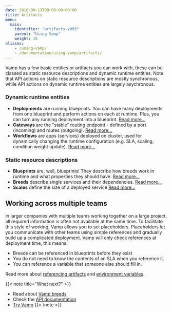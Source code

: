 ```yaml
---
date: 2016-09-13T09:00:00+00:00
title: Artifacts
menu:
  main:
    identifier: "artifacts-v093"
    parent: "Using Vamp"
    weight: 10
aliases:
    - /using-vamp/
    - /documentation/using-vamp/artifacts/
---
```


Vamp has a few basic entities or artifacts you can work with, these can be classed as static resource descriptions and dynamic runtime entities. Note that API actions on static resource descriptions are mostly synchronous, while API actions on dynamic runtime entities are largely asychronous.

### Dynamic runtime entities

-   **Deployments** are running blueprints. You can have many deployments from one blueprint and perform actions on each at runtime. Plus, you can turn any running deployment into a blueprint.  [Read more...](/documentation/using-vamp/v0.9.3/deployments/)  
-   **Gateways** are the "stable" routing endpoint - defined by a port (incoming) and routes (outgoing).  [Read more...](/documentation/using-vamp/v0.9.3/gateways/) 
-   **Workflows** are apps (services) deployed on cluster, used for dynamically changing the runtime configuration (e.g. SLA, scaling, condition weight update).  [Read more...](/documentation/using-vamp/v0.9.3/workflows/)

### Static resource descriptions

-   **Blueprints** are, well, blueprints! They describe how breeds work in runtime and what properties they should have.  [Read more...](/documentation/using-vamp/v0.9.3/blueprints/)  
-   **Breeds** describe single services and their dependencies.  [Read more...](/documentation/using-vamp/v0.9.3/breeds/)
-   **Scales** define the size of a deployed service [Read more...](documentation/using-vamp/v0.9.3/blueprints/#scale)

## Working across multiple teams

In larger companies with multiple teams working together on a large project, all required information is often not available at the same time. To facilitate this style of working, Vamp allows you to set placeholders. Placeholders let you communicate with other teams using simple references and gradually build up a complicated deployment. Vamp will only check references at deployment time, this means:

- Breeds can be referenced in blueprints before they exist 
- You do not need to know the contents of an SLA when you reference it.
- You can reference a variable that someone else should fill in.

Read more about [referencing artifacts](/documentation/using-vamp/v0.9.3/references/) and [environment variables](/documentation/using-vamp/v0.9.3/environment-variables/).

{{< note title="What next?" >}}
* Read about [Vamp breeds](/documentation/using-vamp/v0.9.3/breeds/)
* Check the [API documentation](/documentation/api/v0.9.3/api-reference)
* [Try Vamp](/documentation/installation/hello-world)
{{< /note >}}
